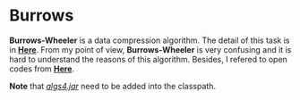 # Burrows

**Burrows-Wheeler** is a data compression algorithm. The detail of this task is in [**Here**](https://coursera.cs.princeton.edu/algs4/assignments/burrows/specification.php). From my point of view, **Burrows-Wheeler** is very confusing and it is hard to understand the reasons of this algorithm. Besides, I refered to open codes from [**Here**](https://github.com/mingyueanyao/algorithms-princeton-coursera/blob/master/Codes%20of%20Programming%20Assignments/part2/pa5-burrows/BurrowsWheeler.java).

**Note** that [*algs4.jar*](../) need to be added into the classpath.
